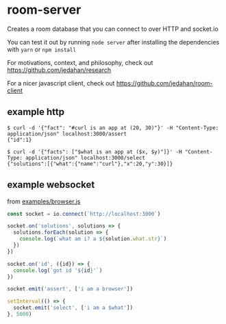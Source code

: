 # room-server

Creates a room database that you can connect to over HTTP and socket.io

You can test it out by running `node server` after installing the dependencies with `yarn` or `npm install`

For motivations, context, and philosophy, check out https://github.com/jedahan/research

For a nicer javascript client, check out https://github.com/jedahan/room-client

## example http

    $ curl -d '{"fact": "#curl is an app at (20, 30)"}' -H "Content-Type: application/json" localhost:3000/assert
    {"id":1}

    $ curl -d '{"facts": ["$what is an app at ($x, $y)"]}' -H "Content-Type: application/json" localhost:3000/select
    {"solutions":[{"what":{"name":"curl"},"x":20,"y":30}]}

## example websocket

from [examples/browser.js](examples/browser.js)

```javascript
const socket = io.connect(`http://localhost:3000`)

socket.on('solutions', solutions => {
  solutions.forEach(solution => {
    console.log(`what am i? a ${solution.what.str}`)
  })
})

socket.on('id', ({id}) => {
  console.log(`got id '${id}'`)
})

socket.emit('assert', ['i am a browser'])

setInterval(() => {
  socket.emit('select', ['i am a $what'])
}, 5000)
```
